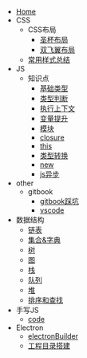   - [Home](/0-Home.md)
  - CSS
    - CSS布局
      - [圣杯布局](/1-CSS/1-CSS布局/1-圣杯布局.md)
      - [双飞翼布局](/1-CSS/1-CSS布局/2-双飞翼布局.md)
    - [常用样式总结](/1-CSS/2-常用样式总结.md)
  - JS
    - 知识点
      - [基础类型](/2-JS/1-知识点/0-基础类型.md)
      - [类型判断](/2-JS/1-知识点/1-类型判断.md)
      - [执行上下文](/2-JS/1-知识点/2-执行上下文.md)
      - [变量提升](/2-JS/1-知识点/3-变量提升.md)
      - [模块](/2-JS/1-知识点/4-模块.md)
      - [closure](/2-JS/1-知识点/5-closure.md)
      - [this](/2-JS/1-知识点/6-this.md)
      - [类型转换](/2-JS/1-知识点/7-类型转换.md)
      - [new](/2-JS/1-知识点/8-new.md)
      - [js异步](/2-JS/1-知识点/9-js异步.md)
  - other
    - gitbook
      - [gitbook踩坑](/3-other/1-gitbook/1-gitbook踩坑.md)
      - [vscode](/3-other/1-gitbook/2-vscode.md)
  - 数据结构
    - [链表](/4-数据结构/1-链表.md)
    - [集合&字典](/4-数据结构/2-集合&字典.md)
    - [树](/4-数据结构/3-树.md)
    - [图](/4-数据结构/4-图.md)
    - [栈](/4-数据结构/5-栈.md)
    - [队列](/4-数据结构/6-队列.md)
    - [堆](/4-数据结构/7-堆.md)
    - [排序和查找](/4-数据结构/8-排序和查找.md)
  - 手写JS
    - [code](/5-手写JS/1-code.md)
  - Electron
    - [electronBuilder](/6-Electron/1-electronBuilder.md)
    - [工程目录搭建](/6-Electron/2-工程目录搭建.md)